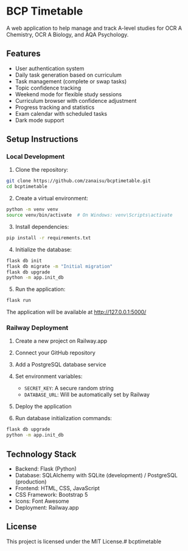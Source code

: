 # BCP Timetable

A web application to help manage and track A-level studies for OCR A Chemistry, OCR A Biology, and AQA Psychology.

## Features

- User authentication system
- Daily task generation based on curriculum
- Task management (complete or swap tasks)
- Topic confidence tracking
- Weekend mode for flexible study sessions
- Curriculum browser with confidence adjustment
- Progress tracking and statistics
- Exam calendar with scheduled tasks
- Dark mode support

## Setup Instructions

### Local Development

1. Clone the repository:
```bash
git clone https://github.com/zanaisu/bcptimetable.git
cd bcptimetable
```

2. Create a virtual environment:
```bash
python -m venv venv
source venv/bin/activate  # On Windows: venv\Scripts\activate
```

3. Install dependencies:
```bash
pip install -r requirements.txt
```

4. Initialize the database:
```bash
flask db init
flask db migrate -m "Initial migration"
flask db upgrade
python -m app.init_db
```

5. Run the application:
```bash
flask run
```

The application will be available at http://127.0.0.1:5000/

### Railway Deployment

1. Create a new project on Railway.app
2. Connect your GitHub repository
3. Add a PostgreSQL database service
4. Set environment variables:
   - `SECRET_KEY`: A secure random string
   - `DATABASE_URL`: Will be automatically set by Railway

5. Deploy the application
6. Run database initialization commands:
```bash
flask db upgrade
python -m app.init_db
```

## Technology Stack

- Backend: Flask (Python)
- Database: SQLAlchemy with SQLite (development) / PostgreSQL (production)
- Frontend: HTML, CSS, JavaScript
- CSS Framework: Bootstrap 5
- Icons: Font Awesome
- Deployment: Railway.app

## License

This project is licensed under the MIT License.#   b c p t i m e t a b l e  
 